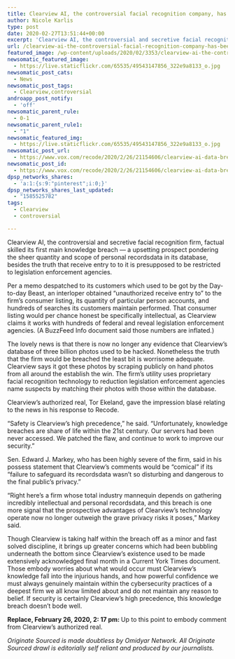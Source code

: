 ```yaml
---
title: Clearview AI, the controversial facial recognition company, has been breached
author: Nicole Karlis
type: post
date: 2020-02-27T13:51:44+00:00
excerpt: 'Clearview AI, the controversial and secretive facial recognition company, just experienced its first major data breach — a scary prospect considering the sheer amount and scope of personal information in its database, as well as the fact that access to it is supposed to be restricted to law enforcement agencies. According to a memo sent&hellip;'
url: /clearview-ai-the-controversial-facial-recognition-company-has-been-breached/
featured_image: /wp-content/uploads/2020/02/3353/clearview-ai-the-controversial-facial-recognition-company-has-been-breached.jpg
newsomatic_featured_image:
  - https://live.staticflickr.com/65535/49543147856_322e9a8133_o.jpg
newsomatic_post_cats:
  - News
newsomatic_post_tags:
  - Clearview,controversial
androapp_post_notify:
  - 'off'
newsomatic_parent_rule:
  - 0-1
newsomatic_parent_rule1:
  - "1"
newsomatic_featured_img:
  - https://live.staticflickr.com/65535/49543147856_322e9a8133_o.jpg
newsomatic_post_url:
  - https://www.vox.com/recode/2020/2/26/21154606/clearview-ai-data-breach
newsomatic_post_id:
  - https://www.vox.com/recode/2020/2/26/21154606/clearview-ai-data-breach
dpsp_networks_shares:
  - 'a:1:{s:9:"pinterest";i:0;}'
dpsp_networks_shares_last_updated:
  - "1585525782"
tags:
  - Clearview
  - controversial

---
```

<div class="c-entry-content">
  <p id="8fichR">
    Clearview AI, the controversial and secretive facial recognition firm, factual skilled its first main knowledge breach — a upsetting prospect pondering the sheer quantity and scope of personal recordsdata in its database, besides the truth that receive entry to to it is presupposed to be restricted to legislation enforcement agencies.
  </p>
  
  <p id="lHgEvX">
    Per a memo despatched to its customers which used to be got by the Day-to-day Beast, an interloper obtained “unauthorized receive entry to” to the firm’s consumer listing, its quantity of particular person accounts, and hundreds of searches its customers maintain performed. That consumer listing would per chance honest be specifically intellectual, as Clearview claims it works with hundreds of federal and reveal legislation enforcement agencies. (A BuzzFeed Info document said those numbers are inflated.)
  </p>
  
  <p id="9wxbLB">
    The lovely news is that there is now no longer any evidence that Clearview’s database of three billion photos used to be hacked. Nonetheless the truth that the firm would be breached the least bit is worrisome adequate. Clearview says it got these photos by scraping publicly on hand photos from all around the establish the win. The firm’s utility uses proprietary facial recognition technology to reduction legislation enforcement agencies name suspects by matching their photos with those within the database.
  </p>
  
  <p id="1PcJm8">
    Clearview’s authorized real, Tor Ekeland, gave the impression blasé relating to the news in his response to Recode.
  </p>
  
  <p id="ZzbTAh">
    “Safety is Clearview’s high precedence,” he said. “Unfortunately, knowledge breaches are share of life within the 21st century. Our servers had been never accessed. We patched the flaw, and continue to work to improve our security.”
  </p>
  
  <p id="iNlhym">
    Sen. Edward J. Markey, who has been highly severe of the firm, said in his possess statement that Clearview’s comments would be “comical” if its “failure to safeguard its recordsdata wasn’t so disturbing and dangerous to the final public’s privacy.”
  </p>
  
  <p id="KkbuPR">
    “Right here&#8217;s a firm whose total industry mannequin depends on gathering incredibly intellectual and personal recordsdata, and this breach is one more signal that the prospective advantages of Clearview’s technology operate now no longer outweigh the grave privacy risks it poses,” Markey said.
  </p>
  
  <p id="rfEmFf">
    Though Clearview is taking half within the breach off as a minor and fast solved discipline, it brings up greater concerns which had been bubbling underneath the bottom since Clearview’s existence used to be made extensively acknowledged final month in a Current York Times document. Those embody worries about what would occur must Clearview’s knowledge fall into the injurious hands, and how powerful confidence we must always genuinely maintain within the cybersecurity practices of a deepest firm we all know limited about and do not maintain any reason to belief. If security is certainly Clearview’s high precedence, this knowledge breach doesn’t bode well.
  </p>
  
  <p id="Mtnqyb">
    <strong>Replace, February 26, 2020, 2: 17 pm: </strong>Up to this point to embody comment from Clearview’s authorized real.
  </p>
  
  <p id="oX3zbb">
    <em>Originate Sourced</em><em> is made doubtless by Omidyar Network. All Originate Sourced drawl is editorially self reliant and produced by our journalists.</em>
  </p>
  
  <p id="3nn8YN">
  </p>
</div>